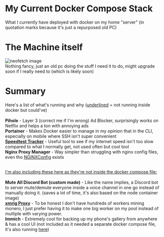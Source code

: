 # My Current Docker Compose Stack
What I currently have deployed with docker on my home "server" (in quotation marks because it's just a repurposed old PC)

# The Machine itself
![neofetch image](https://github.com/pingusurmars/my-docker-stack/blob/master/neofetch.png?raw=true)<br>
Nothing fancy, just an old pc doing the stuff I need it to do, might upgrade soon if I really need to (which is likely soon)

# Summary
Here's a list of what's running and why (<ins>underlined</ins> = not running inside docker but could've)
<br><br>
**Pihole** - Layer 3 (correct me if I'm wrong) Ad Blocker, surprisingly works on Netflix and helps a ton with annoying ads<br>
**Portainer** - Makes Docker easier to manage in my opinion that in the CLI, especially on mobile where SSH isn't super convenient<br>
**[Speedtest Tracker](https://docs.speedtest-tracker.dev/)** - Useful tool to see if my internet speed isn't too slow compared to what I normally get, not used often but cool tool<br>
**Nginx Proxy Manager** - Way simpler than struggling with nginx config files, even tho [NGINXConfig](https://www.digitalocean.com/community/tools/nginx?global.app.lang=en) exists<br><br>

<ins>I'm also including these here as they're not inside the docker compose file:<br><br></ins>
**Mute All Discord Bot (custom made)** - Like the name implies, a Discord bot to server mute/demute everyone inside a voice channel in one go instead of manually doing it. (saves a lot of time, it's also based on the node container image)<br>
**<ins>xmrig Proxy</ins>** - To be honest I don't have hundreds of workers mining monero, I just prefer having it to make one big worker on my pool instead of multiple with varying power.<br>
**Immich** - Extremely cool for backing up my phone's gallery from anywhere & has a cool UI (not included as it needed a separate docker compose file, it's also running [here](https://immich.pingusurmars.xyz))
